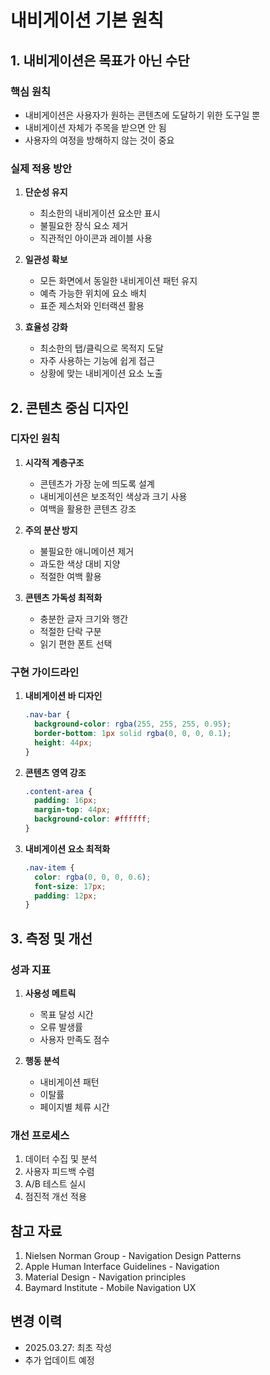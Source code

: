 # 내비게이션 기본 원칙

## 1. 내비게이션은 목표가 아닌 수단

### 핵심 원칙
- 내비게이션은 사용자가 원하는 콘텐츠에 도달하기 위한 도구일 뿐
- 내비게이션 자체가 주목을 받으면 안 됨
- 사용자의 여정을 방해하지 않는 것이 중요

### 실제 적용 방안
1. **단순성 유지**
   - 최소한의 내비게이션 요소만 표시
   - 불필요한 장식 요소 제거
   - 직관적인 아이콘과 레이블 사용

2. **일관성 확보**
   - 모든 화면에서 동일한 내비게이션 패턴 유지
   - 예측 가능한 위치에 요소 배치
   - 표준 제스처와 인터랙션 활용

3. **효율성 강화**
   - 최소한의 탭/클릭으로 목적지 도달
   - 자주 사용하는 기능에 쉽게 접근
   - 상황에 맞는 내비게이션 요소 노출

## 2. 콘텐츠 중심 디자인

### 디자인 원칙
1. **시각적 계층구조**
   - 콘텐츠가 가장 눈에 띄도록 설계
   - 내비게이션은 보조적인 색상과 크기 사용
   - 여백을 활용한 콘텐츠 강조

2. **주의 분산 방지**
   - 불필요한 애니메이션 제거
   - 과도한 색상 대비 지양
   - 적절한 여백 활용

3. **콘텐츠 가독성 최적화**
   - 충분한 글자 크기와 행간
   - 적절한 단락 구분
   - 읽기 편한 폰트 선택

### 구현 가이드라인

1. **내비게이션 바 디자인**
   ```css
   .nav-bar {
     background-color: rgba(255, 255, 255, 0.95);
     border-bottom: 1px solid rgba(0, 0, 0, 0.1);
     height: 44px;
   }
   ```

2. **콘텐츠 영역 강조**
   ```css
   .content-area {
     padding: 16px;
     margin-top: 44px;
     background-color: #ffffff;
   }
   ```

3. **내비게이션 요소 최적화**
   ```css
   .nav-item {
     color: rgba(0, 0, 0, 0.6);
     font-size: 17px;
     padding: 12px;
   }
   ```

## 3. 측정 및 개선

### 성과 지표
1. **사용성 메트릭**
   - 목표 달성 시간
   - 오류 발생률
   - 사용자 만족도 점수

2. **행동 분석**
   - 내비게이션 패턴
   - 이탈률
   - 페이지별 체류 시간

### 개선 프로세스
1. 데이터 수집 및 분석
2. 사용자 피드백 수렴
3. A/B 테스트 실시
4. 점진적 개선 적용

## 참고 자료
1. Nielsen Norman Group - Navigation Design Patterns
2. Apple Human Interface Guidelines - Navigation
3. Material Design - Navigation principles
4. Baymard Institute - Mobile Navigation UX

## 변경 이력
- 2025.03.27: 최초 작성
- 추가 업데이트 예정